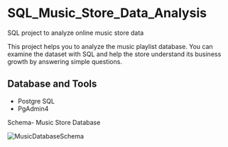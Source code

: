 # SQL_Music_Store_Data_Analysis

SQL project to analyze online music store data

This project helps you to analyze the music playlist database. You can examine the dataset with SQL and help the store understand its business growth by answering simple questions.

## Database and Tools

- Postgre SQL
- PgAdmin4

Schema- Music Store Database

![MusicDatabaseSchema](https://user-images.githubusercontent.com/44239749/235318549-f8d9d7c9-94af-4325-81ed-34af442ec4ee.png)
